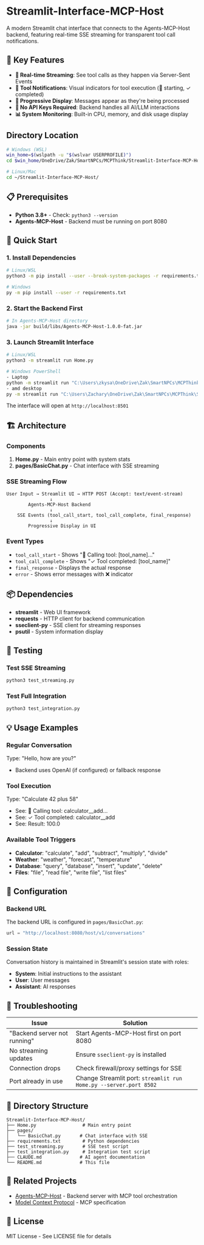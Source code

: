 # Streamlit-Interface-MCP-Host

A modern Streamlit chat interface that connects to the Agents-MCP-Host backend, featuring real-time SSE streaming for transparent tool call notifications.

## 🎯 Key Features

- **🔄 Real-time Streaming**: See tool calls as they happen via Server-Sent Events
- **🔧 Tool Notifications**: Visual indicators for tool execution (🔧 starting, ✓ completed)
- **💬 Progressive Display**: Messages appear as they're being processed
- **🚀 No API Keys Required**: Backend handles all AI/LLM interactions
- **📊 System Monitoring**: Built-in CPU, memory, and disk usage display


## Directory Location
```bash
# Windows (WSL)
win_home=$(wslpath -u "$(wslvar USERPROFILE)")
cd $win_home/OneDrive/Zak/SmartNPCs/MCPThink/Streamlit-Interface-MCP-Host/

# Linux/Mac
cd ~/Streamlit-Interface-MCP-Host/
```


## 📋 Prerequisites

- **Python 3.8+** - Check: `python3 --version`
- **Agents-MCP-Host** - Backend must be running on port 8080

## 🚀 Quick Start

### 1. Install Dependencies

```bash
# Linux/WSL
python3 -m pip install --user --break-system-packages -r requirements.txt

# Windows
py -m pip install --user -r requirements.txt
```

### 2. Start the Backend First

```bash
# In Agents-MCP-Host directory
java -jar build/libs/Agents-MCP-Host-1.0.0-fat.jar
```

### 3. Launch Streamlit Interface

```bash
# Linux/WSL
python3 -m streamlit run Home.py

# Windows PowerShell
- Laptop
python -m streamlit run "C:\Users\zkysa\OneDrive\Zak\SmartNPCs\MCPThink\Streamlit-Interface-MCP-Host\Home.py"
- amd desktop
py -m streamlit run "C:\Users\Zachary\OneDrive\Zak\SmartNPCs\MCPThink\Streamlit-Interface-MCP-Host\Home.py"
```


The interface will open at `http://localhost:8501`

## 🏗️ Architecture

### Components

1. **Home.py** - Main entry point with system stats
2. **pages/BasicChat.py** - Chat interface with SSE streaming

### SSE Streaming Flow

```
User Input → Streamlit UI → HTTP POST (Accept: text/event-stream)
                ↓
        Agents-MCP-Host Backend
                ↓
    SSE Events (tool_call_start, tool_call_complete, final_response)
                ↓
        Progressive Display in UI
```

### Event Types

- `tool_call_start` - Shows "🔧 Calling tool: [tool_name]..."
- `tool_call_complete` - Shows "✓ Tool completed: [tool_name]"
- `final_response` - Displays the actual response
- `error` - Shows error messages with ❌ indicator

## 📦 Dependencies

- **streamlit** - Web UI framework
- **requests** - HTTP client for backend communication
- **sseclient-py** - SSE client for streaming responses
- **psutil** - System information display

## 🧪 Testing

### Test SSE Streaming
```bash
python3 test_streaming.py
```

### Test Full Integration
```bash
python3 test_integration.py
```

## 💡 Usage Examples

### Regular Conversation
Type: "Hello, how are you?"
- Backend uses OpenAI (if configured) or fallback response

### Tool Execution
Type: "Calculate 42 plus 58"
- See: 🔧 Calling tool: calculator__add...
- See: ✓ Tool completed: calculator__add
- See: Result: 100.0

### Available Tool Triggers
- **Calculator**: "calculate", "add", "subtract", "multiply", "divide"
- **Weather**: "weather", "forecast", "temperature"
- **Database**: "query", "database", "insert", "update", "delete"
- **Files**: "file", "read file", "write file", "list files"

## 🔧 Configuration

### Backend URL
The backend URL is configured in `pages/BasicChat.py`:
```python
url = "http://localhost:8080/host/v1/conversations"
```

### Session State
Conversation history is maintained in Streamlit's session state with roles:
- **System**: Initial instructions to the assistant
- **User**: User messages
- **Assistant**: AI responses

## 🐛 Troubleshooting

| Issue | Solution |
|-------|----------|
| "Backend server not running" | Start Agents-MCP-Host first on port 8080 |
| No streaming updates | Ensure `sseclient-py` is installed |
| Connection drops | Check firewall/proxy settings for SSE |
| Port already in use | Change Streamlit port: `streamlit run Home.py --server.port 8502` |

## 📁 Directory Structure

```
Streamlit-Interface-MCP-Host/
├── Home.py                 # Main entry point
├── pages/
│   └── BasicChat.py       # Chat interface with SSE
├── requirements.txt        # Python dependencies
├── test_streaming.py       # SSE test script
├── test_integration.py     # Integration test script
├── CLAUDE.md              # AI agent documentation
└── README.md              # This file
```

## 🔗 Related Projects

- [Agents-MCP-Host](../Agents-MCP-Host) - Backend server with MCP tool orchestration
- [Model Context Protocol](https://modelcontextprotocol.io) - MCP specification

## 📄 License

MIT License - See LICENSE file for details